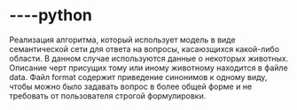 # ----python
Реализация алгоритма, который использует модель в виде семантической сети для ответа на вопросы, касаюзщихся какой-либо области. В данном случае используются данные о некоторых животных. Описание черт присущих тому или иному животному находится в файле data. Файл format содержит приведение синонимов к одному виду, чтобы можно было задавать вопрос в более общей форме и не требовать от пользователя строгой формулировки.
